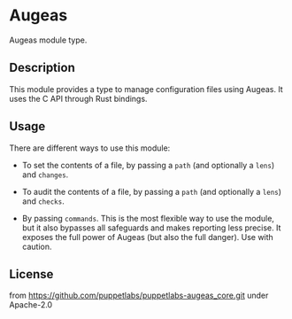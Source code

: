 # Augeas

Augeas module type.

## Description

This module provides a type to manage configuration files using Augeas.
It uses the C API through Rust bindings.

## Usage

There are different ways to use this module:

* To set the contents of a file, by passing a `path` (and optionally a `lens`) and `changes`.

* To audit the contents of a file, by passing a `path` (and optionally a `lens`) and `checks`.

* By passing `commands`. This is the most flexible way to use the module, but it also bypasses all safeguards
  and makes reporting less precise. It exposes the full power of Augeas (but also the full danger).
  Use with caution.

## License

from https://github.com/puppetlabs/puppetlabs-augeas_core.git
under Apache-2.0